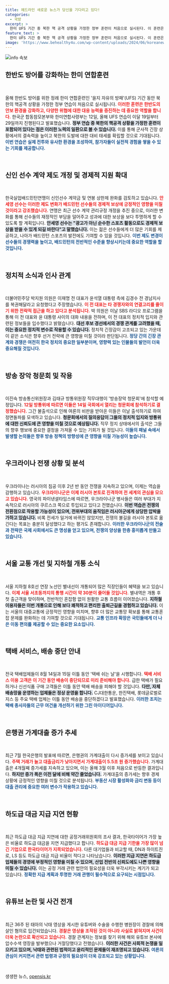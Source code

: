 ```yaml
---
title: 헤드라인 새로운 뉴스가 당신을 기다리고 있다!
categories:
  - 국방
excerpt: >
  한미 UFS 기간 중 북한 핵 공격 상황을 가정한 정부 훈련이 처음으로 실시된다. 이 훈련은 한반도 방어 능력을 강화하기 위한 중요한 조치로, 군사적 긴장이 고조되는 가운데 주목받고 있다. 클릭하고 더 알아보세요!
feature_text: >
  한미 UFS 기간 중 북한 핵 공격 상황을 가정한 정부 훈련이 처음으로 실시된다. 이 훈련은 한반도 방어 능력을 강화하기 위한 중요한 조치로, 군사적 긴장이 고조되는 가운데 주목받고 있다. 클릭하고 더 알아보세요!
image: 'https://www.behealthy4u.com/wp-content/uploads/2024/06/koreanews.jpg'
---
```


<p><img src="https://www.behealthy4u.com/wp-content/uploads/2024/06/koreanews.jpg" alt="info 속보" /></p>

<h2 data-ke-size="size26">한반도 방어를 강화하는 한미 연합훈련</h2>

<p data-ke-size="size16">&nbsp;</p>

<p>올해 한반도 방어를 위한 정례 한미 연합훈련인 '을지 자유의 방패'(UFS) 기간 동안 북한의 핵공격 상황을 가정한 정부 연습이 처음으로 실시됩니다. <b><span style="color: #ee2323;">이러한 훈련은 한반도의 안보 환경을 강화하고, 다양한 위협에 대한 대응 능력을 증진하는 데 중요한 역할을 합니다.</span></b> 한국군 합동참모본부와 한미연합사령부는 12일, 올해 UFS 연습이 이달 19일부터 29일까지 진행된다고 발표했습니다. <b><span style="background-color: #21538527;">정부 연습 중 북한의 핵공격 상황을 가정한 훈련이 포함되어 있다는 점은 이러한 노력의 일환으로 볼 수 있습니다.</span></b> 이를 통해 군사적 긴장 상황에서의 결속력을 높이고 북한의 도발에 대한 대비 태세를 확립할 것으로 기대됩니다. <b><span style="color: #1a5490;">이번 연습은 실제 전투와 유사한 환경을 조성하여, 참가자들이 실전적 경험을 쌓을 수 있는 기회를 제공합니다.</span></b></p>

<p data-ke-size="size16">&nbsp;</p>

<h2 data-ke-size="size26">신인 선수 계약 제도 개정 및 경제적 지원 확대</h2>

<p data-ke-size="size16">&nbsp;</p>

<p>한국실업배드민턴연맹이 신인선수 계약금 및 연봉 상한제 완화를 검토하고 있습니다. <b><span style="color: #ee2323;">안세영 선수는 이러한 제도 변화가 배드민턴 선수들의 경제적 보상에 긍정적인 영향을 미칠 것이라고 강조했습니다.</span></b> 연맹은 최근 선수 계약 관리규정 개정을 추진 중으로, 이러한 변화를 통해 선수들의 재정적인 부담을 덜어주고 성과에 대한 보상을 보다 투명하게 할 수 있도록 할 계획입니다. <b><span style="background-color: #21538527;">안세영 선수는 "광고가 아닌 순수한 스포츠 활동으로도 경제적 보상을 받을 수 있게 되길 바란다"고 말했습니다.</span></b> 이는 젊은 선수들에게 더 많은 기회를 제공하고, 나아가 배드민턴 스포츠의 발전에도 기여할 수 있을 것입니다. <b><span style="color: #1a5490;">이번 제도 변경이 선수들의 경쟁력을 높이고, 배드민턴의 전반적인 수준을 향상시키는데 중요한 역할을 할 것입니다.</span></b></p>

<p data-ke-size="size16">&nbsp;</p>

<h2 data-ke-size="size26">정치적 소식과 인사 관계</h2>

<p data-ke-size="size16">&nbsp;</p>

<p>더불어민주당 박지원 의원은 이재명 전 대표가 윤석열 대통령 측에 김경수 전 경남지사를 복권해달라고 요청했다고 주장했습니다. <b><span style="color: #ee2323;">이 전 대표는 타 경쟁자와의 연결고리를 줄이기 위한 전략적 접근을 하고 있다고 분석됩니다.</span></b> 박 의원은 이날 SBS 라디오 프로그램을 통해 이 전 대표와 윤 대통령 사이의 대화 내용을 전하며, 이 전 대표의 정치적 입지와 관련된 정보들을 입수했다고 밝혔습니다. <b><span style="background-color: #21538527;">대선 후보 경선에서의 경쟁 관계를 고려했을 때, 이는 중요한 정치적 변수로 작용할 수 있습니다.</span></b> 정치적 긴장감이 고조되고 있는 가운데 이 같은 소식은 향후 선거 전략에 큰 영향을 미칠 것이라 판단됩니다. <b><span style="color: #1a5490;">정당 간의 긴장 관계와 경쟁은 여전히 한국 정치의 중요한 일부분이며, 영향력 있는 인물들의 발언이 더욱 중요해질 것입니다.</span></b></p>

<p data-ke-size="size16">&nbsp;</p>

<h2 data-ke-size="size26">방송 장악 청문회 및 작용</h2>

<p data-ke-size="size16">&nbsp;</p>

<p>이진숙 방송통신위원장과 김태규 방통위원장 직무대행이 '방송장악 청문회'에 참석할 예정입니다. <b><span style="color: #ee2323;">12일 방통위에 따르면 이들은 14일 국회에서 열리는 청문회에 참석하기로 결정했습니다.</span></b> 그간 불출석으로 인해 여론의 비판을 받아온 이들은 이날 출석하기로 하여 정면돌파를 모색하고 있습니다. <b><span style="background-color: #21538527;">청문회에서의 질의응답이 그들의 정치적 입지와 방통위에 대한 신뢰도에 큰 영향을 미칠 것으로 예상됩니다.</span></b> 직무 정지 상태에서의 출석은 그들의 향후 행보에 중요한 결정을 가져올 수 있는 기회가 될 것입니다. <b><span style="color: #1a5490;">이들의 패널 속에서 발생할 논의들은 향후 방송 정책의 방향성에 큰 영향을 미칠 가능성이 높습니다.</span></b></p>

<p data-ke-size="size16">&nbsp;</p>

<h2 data-ke-size="size26">우크라이나 전쟁 상황 및 분석</h2>

<p data-ke-size="size16">&nbsp;</p>

<p>우크라이나는 러시아의 침공 이후 2년 반 동안 전쟁을 지속하고 있으며, 이제는 역습을 감행하고 있습니다. <b><span style="color: #ee2323;">우크라이나군은 이제 러시아 본토로 진격하여 전 세계의 관심을 모으고 있습니다.</span></b> 영국의 파이낸셜타임스에 따르면, 우크라이나군 병사들은 여러 부대가 지속적으로 러시아의 쿠르스크 쪽으로 투입되고 있다고 전했습니다. <b><span style="background-color: #21538527;">이번 역습은 전쟁의 전환점으로 작용할 가능성이 있으며, 전위부대의 움직임은 러시아군에게 상당한 압박을 가하고 있습니다.</span></b> 비록 전세가 일거에 바뀌진 않았지만, 전쟁의 불길을 러시아 본토로 옮긴다는 목표는 충분히 달성했다고 하는 평가도 존재합니다. <b><span style="color: #1a5490;">이러한 우크라이나군의 전술과 전략은 국제 사회에서도 큰 명성을 얻고 있으며, 전쟁의 양상을 한층 흥미롭게 만들고 있습니다.</span></b></p>

<p data-ke-size="size16">&nbsp;</p>

<h2 data-ke-size="size26">서울 교통 개선 및 지하철 개통 소식</h2>

<p data-ke-size="size16">&nbsp;</p>

<p>서울 지하철 8호선 연장 노선인 별내선이 개통되어 많은 직장인들이 혜택을 보고 있습니다. <b><span style="color: #ee2323;">이제 서울 서초동까지의 통행 시간이 약 30분이 줄어들 것입니다.</span></b> 별내역은 개통 후 첫 출근객을 맞이하며, 전반적인 혼잡함 없이 원활한 교통 흐름이 이어졌습니다. <b><span style="background-color: #21538527;">지하철 이용자들은 이번 개통으로 인해 보다 쾌적하고 편리한 출퇴근길을 경험하고 있습니다.</span></b> 이는 서울의 대중교통에 긍정적인 영향을 미치며, 향후 더 많은 교통망 확보를 통해 교통혼잡 문제를 완화하는 데 기여할 것으로 기대됩니다. <b><span style="color: #1a5490;">교통 인프라 확장은 국민들에게 더 나은 이동 편의를 제공할 수 있는 중요한 요소입니다.</span></b></p>

<p data-ke-size="size16">&nbsp;</p>

<h2 data-ke-size="size26">택배 서비스, 배송 중단 안내</h2>

<p data-ke-size="size16">&nbsp;</p>

<p>전국 택배업체들이 8월 14일과 15일 이틀 동안 '택배 쉬는 날'을 시행합니다. <b><span style="color: #ee2323;">택배 서비스 이용 고객은 이 기간 동안 배송이 중단되므로 미리 준비해야 합니다.</span></b> 급한 택배가 필요하거나 신선식품 구매 고객들은 이틀 동안 택배 배송을 피해야 할 것입니다. <b><span style="background-color: #21538527;">다만, 자체 배송망을 운영하는 업체들은 정상 운영을 합니다.</span></b> CJ대한통운, 한진택배, 롯데글로벌로지스 등 주요 택배 업체는 이틀 동안 배송을 중단하겠다고 발표했습니다. <b><span style="color: #1a5490;">이러한 조치는 택배 종사자들의 근무 여건을 개선하기 위한 그린 아이디어입니다.</span></b></p>

<p data-ke-size="size16">&nbsp;</p>

<h2 data-ke-size="size26">은행권 가계대출 증가 추세</h2>

<p data-ke-size="size16">&nbsp;</p>

<p>최근 7월 한국은행의 발표에 따르면, 은행권의 가계대출이 다시 증가세를 보이고 있습니다. <b><span style="color: #ee2323;">주택 거래가 늘고 대출금리가 낮아지면서 가계대출이 5.5조 원 증가했습니다.</span></b> 가계대출은 4개월째 증가세를 지속하고 있으며, 이는 올해 3월 이후 처음으로 반등한 결과입니다. <b><span style="background-color: #21538527;">하지만 증가 폭은 이전 달에 비해 약간 줄었습니다.</span></b> 가계대출의 증가세는 향후 경제 상황에 긍정적인 영향을 미칠 것으로 분석됩니다. <b><span style="color: #1a5490;">부동산 시장 활성화와 금리 변동 등이 대출 관리에 중요한 여러 변수가 작용하고 있습니다.</span></b></p>

<p data-ke-size="size16">&nbsp;</p>

<h2 data-ke-size="size26">하도급 대금 지급 지연 현황</h2>

<p data-ke-size="size16">&nbsp;</p>

<p>최근 하도급 대금 지급 지연에 대한 공정거래위원회의 조사 결과, 한국타이어가 가장 높은 비율로 하도급 대금을 지연 지급했다고 합니다. <b><span style="color: #ee2323;">하도급 대금 지급 기한을 가장 많이 넘긴 기업으로 한국타이어가 지목되었습니다.</span></b> 다른 대기업들과 비교할 때, DN과 하이트진로, LS 등도 하도급 대금 지급 비율이 적다고 나타났습니다. <b><span style="background-color: #21538527;">이러한 지급 지연은 하도급 업체들의 경영에 부정적인 영향을 미칠 수 있으며, 산업 전반의 신뢰도에도 나쁜 영향을 미칠 수 있습니다.</span></b> 이는 공정 거래 관련 법안의 필요성을 더욱 부각시키는 계기가 되고 있습니다. <b><span style="color: #1a5490;">정확한 지급 계획과 투명한 거래 관행이 필수적으로 요구되는 시점입니다.</span></b></p>

<p data-ke-size="size16">&nbsp;</p>

<h2 data-ke-size="size26">유튜브 논란 및 사건 전개</h2>

<p data-ke-size="size16">&nbsp;</p>

<p>최근 36주 된 태아의 낙태 영상을 게시한 유튜버와 수술을 수행한 병원장이 경찰에 의해 살인 혐의로 입건되었습니다. <b><span style="color: #ee2323;">경찰은 영상을 조작된 것이 아니라 사실로 밝혀지며 사건이 더욱 논란으로 확산되고 있습니다.</span></b> 경찰 관계자는 정보를 찾기 위해 해외 유튜브 본사에 압수수색 영장을 발부했으나 거절당했다고 전했습니다. <b><span style="background-color: #21538527;"> 이러한 사건은 사회적 논쟁을 일으키고 있으며, 낙태와 관련된 법적이고 윤리적인 문제들이 재조명되고 있습니다.</span></b> <b><span style="color: #1a5490;">여론의 관심이 커지면서 관련 법령과 규정의 필요성이 더욱 강조되고 있는 상황입니다.</span></b></p>

<p data-ke-size="size16">&nbsp;</p>
생생한 뉴스, <a href="https://opensis.kr" rel="dofollow">opensis.kr</a>


